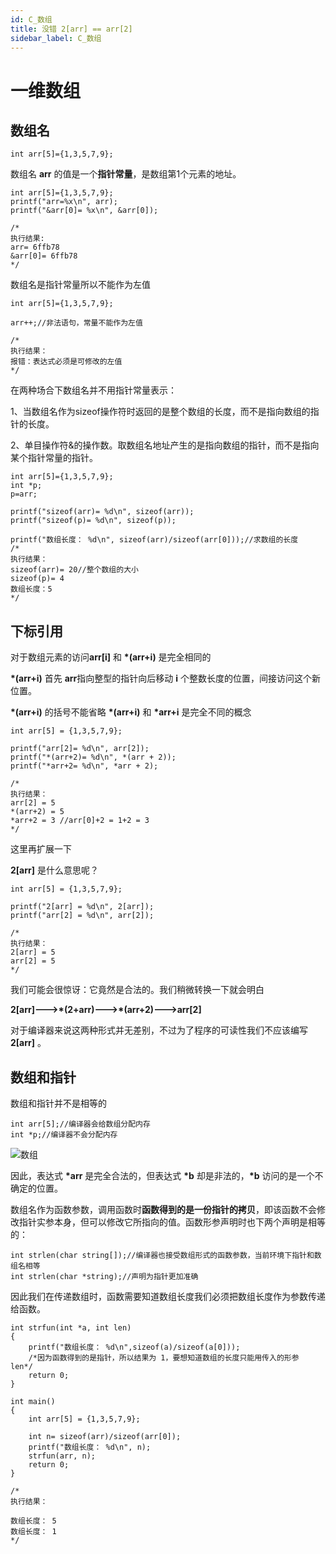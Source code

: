 ```yaml
---
id: C_数组
title: 没错 2[arr] == arr[2]
sidebar_label: C_数组
---
```


# 一维数组
## 数组名
```
int arr[5]={1,3,5,7,9};
```
数组名 **arr** 的值是一个**指针常量**，是数组第1个元素的地址。

```
int arr[5]={1,3,5,7,9};
printf("arr=%x\n", arr);
printf("&arr[0]= %x\n", &arr[0]);

/*
执行结果:
arr= 6ffb78
&arr[0]= 6ffb78
*/
```

数组名是指针常量所以不能作为左值
```
int arr[5]={1,3,5,7,9};

arr++;//非法语句，常量不能作为左值

/*
执行结果：
报错：表达式必须是可修改的左值
*/
```

在两种场合下数组名并不用指针常量表示：

1、当数组名作为sizeof操作符时返回的是整个数组的长度，而不是指向数组的指针的长度。

2、单目操作符&的操作数。取数组名地址产生的是指向数组的指针，而不是指向某个指针常量的指针。
```
int arr[5]={1,3,5,7,9};
int *p;
p=arr;

printf("sizeof(arr)= %d\n", sizeof(arr));
printf("sizeof(p)= %d\n", sizeof(p));

printf("数组长度： %d\n", sizeof(arr)/sizeof(arr[0]));//求数组的长度
/*
执行结果：
sizeof(arr)= 20//整个数组的大小
sizeof(p)= 4
数组长度：5
*/
```
## 下标引用

对于数组元素的访问**arr[i]** 和 **\*(arr+i)** 是完全相同的

**\*(arr+i)** 首先 **arr**指向整型的指针向后移动 **i** 个整数长度的位置，间接访问这个新位置。

**\*(arr+i)** 的括号不能省略 **\*(arr+i)** 和 **\*arr+i** 是完全不同的概念

```
int arr[5] = {1,3,5,7,9};

printf("arr[2]= %d\n", arr[2]);
printf("*(arr+2)= %d\n", *(arr + 2));
printf("*arr+2= %d\n", *arr + 2);

/*
执行结果：
arr[2] = 5
*(arr+2) = 5
*arr+2 = 3 //arr[0]+2 = 1+2 = 3
*/
```


这里再扩展一下

**2[arr]** 是什么意思呢？

```
int arr[5] = {1,3,5,7,9};

printf("2[arr] = %d\n", 2[arr]);
printf("arr[2] = %d\n", arr[2]);

/*
执行结果：
2[arr] = 5
arr[2] = 5
*/
```
我们可能会很惊讶：它竟然是合法的。我们稍微转换一下就会明白

**2[arr]--->\*(2+arr)--->\*(arr+2)--->arr[2]**

对于编译器来说这两种形式并无差别，不过为了程序的可读性我们不应该编写**2[arr]** 。

## 数组和指针

数组和指针并不是相等的

```
int arr[5];//编译器会给数组分配内存
int *p;//编译器不会分配内存
```

![数组](https://img-blog.csdnimg.cn/20191213184142646.png )



因此，表达式 **\*arr** 是完全合法的，但表达式 **\*b** 却是非法的，**\*b** 访问的是一个不确定的位置。


数组名作为函数参数，调用函数时**函数得到的是一份指针的拷贝**，即该函数不会修改指针实参本身，但可以修改它所指向的值。函数形参声明时也下两个声明是相等的：
```
int strlen(char string[]);//编译器也接受数组形式的函数参数，当前环境下指针和数组名相等
int strlen(char *string);//声明为指针更加准确

```
因此我们在传递数组时，函数需要知道数组长度我们必须把数组长度作为参数传递给函数。

```
int strfun(int *a, int len)
{
    printf("数组长度： %d\n",sizeof(a)/sizeof(a[0]));
    /*因为函数得到的是指针，所以结果为 1，要想知道数组的长度只能用传入的形参 len*/
    return 0;
}

int main()
{
    int arr[5] = {1,3,5,7,9};
    
    int n= sizeof(arr)/sizeof(arr[0]);
    printf("数组长度： %d\n", n);
    strfun(arr, n);
    return 0;
}

/*
执行结果：

数组长度： 5
数组长度： 1
*/
```
